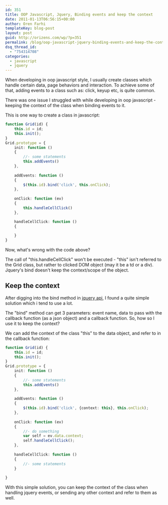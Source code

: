 ```yaml
---
id: 351
title: OOP Javascript, Jquery, Binding events and keep the context
date: 2011-01-13T06:56:15+00:00
author: Oren Farhi 
templateKey: blog-post
layout: post
guid: http://orizens.com/wp/?p=351
permalink: /blog/oop-javascript-jquery-binding-events-and-keep-the-contex/
dsq_thread_id:
  - "754314708"
categories:
  - javascript
  - jquery
---
```

When developing in oop javascript style, I usually create classes which handle certain data, page behaviors and interaction. To achieve some of that, adding events to a class such as: click, keyup etc, is quite common.
  
There was one issue I struggled with while developing in oop javascript - keeping the context of the class when binding events to it.
  
<!--more-->


  



  
This is one way to create a class in javascript:

```typescript
function Grid(id) {
	this.id = id;
	this.init();
}
Grid.prototype = {
	init: function ()
	{
		//- some statements
		this.addEvents()
	},
	
	addEvents: function ()
	{
		$(this.id).bind('click', this.onClick);
	},
	
	onClick: function (ev)
	{
		this.handleCellClick()
	},

	handleCellClick: function ()
	{
		
	}	
}
```

Now, what's wrong with the code above?
  
The call of "this.handleCellClick" won't be executed - "this" isn't referred to the Grid class, but rather to clicked DOM object (may it be a td or a div). Jquery's bind doesn't keep the context/scope of the object.

## Keep the context

After digging into the bind method in [jquery api](http://api.jquery.com/bind/), I found a quite simple solution which i tend to use a lot.
  
The "bind" method can get 3 parameters: event name, data to pass with the callback function (as a json object) and a callback function. So, how so I use it to keep the context?
  
We can add the context of the class "this" to the data object, and refer to in the callback function:

```typescript
function Grid(id) {
	this.id = id;
	this.init();
}
Grid.prototype = {
	init: function ()
	{
		//- some statements
		this.addEvents()
	},
	
	addEvents: function ()
	{
		$(this.id).bind('click', {context: this}, this.onClick);
	},
	
	onClick: function (ev)
	{
		//- do something
		var self = ev.data.context;
		self.handleCellClick();
	},
	
	handleCellClick: function ()
	{
		//- some statements
	}
	
}

```

With this simple solution, you can keep the context of the class when handling jquery events, or sending any other context and refer to them as well.